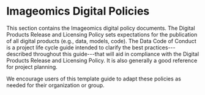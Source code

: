 # Imageomics Digital Policies

This section contains the Imageomics digital policy documents. The Digital Products Release and Licensing Policy sets expectations for the publication of all digital products (e.g., data, models, code). The Data Code of Conduct is a project life cycle guide intended to clarify the best practices---described throughout this guide---that will aid in compliance with the Digital Products Release and Licensing Policy. It is also generally a good reference for project planning.

We encourage users of this template guide to adapt these policies as needed for their organization or group.
